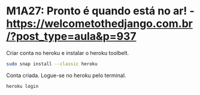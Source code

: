 # M1A27: Pronto é quando está no ar! - https://welcometothedjango.com.br/?post_type=aula&p=937

Criar conta no heroku e instalar o heroku toolbelt.

```bash
sudo snap install --classic heroku
```

Conta criada. Logue-se no heroku pelo terminal.

```bash
heroku login
```

